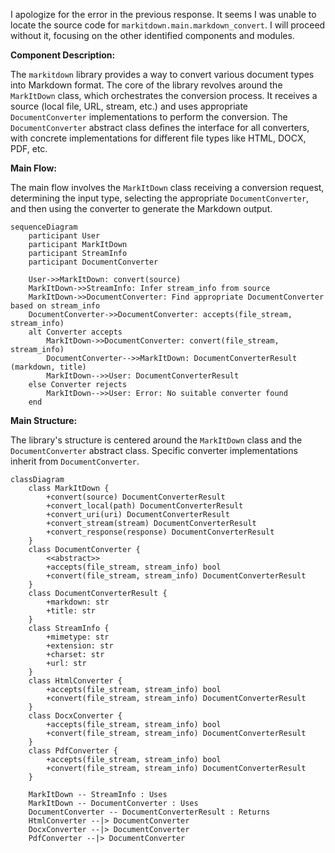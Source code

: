 I apologize for the error in the previous response. It seems I was unable to locate the source code for `markitdown.main.markdown_convert`. I will proceed without it, focusing on the other identified components and modules.

**Component Description:**

The `markitdown` library provides a way to convert various document types into Markdown format. The core of the library revolves around the `MarkItDown` class, which orchestrates the conversion process. It receives a source (local file, URL, stream, etc.) and uses appropriate `DocumentConverter` implementations to perform the conversion. The `DocumentConverter` abstract class defines the interface for all converters, with concrete implementations for different file types like HTML, DOCX, PDF, etc.

**Main Flow:**

The main flow involves the `MarkItDown` class receiving a conversion request, determining the input type, selecting the appropriate `DocumentConverter`, and then using the converter to generate the Markdown output.

```mermaid
sequenceDiagram
    participant User
    participant MarkItDown
    participant StreamInfo
    participant DocumentConverter

    User->>MarkItDown: convert(source)
    MarkItDown->>StreamInfo: Infer stream_info from source
    MarkItDown->>DocumentConverter: Find appropriate DocumentConverter based on stream_info
    DocumentConverter->>DocumentConverter: accepts(file_stream, stream_info)
    alt Converter accepts
        MarkItDown->>DocumentConverter: convert(file_stream, stream_info)
        DocumentConverter-->>MarkItDown: DocumentConverterResult (markdown, title)
        MarkItDown-->>User: DocumentConverterResult
    else Converter rejects
        MarkItDown-->>User: Error: No suitable converter found
    end
```

**Main Structure:**

The library's structure is centered around the `MarkItDown` class and the `DocumentConverter` abstract class. Specific converter implementations inherit from `DocumentConverter`.

```mermaid
classDiagram
    class MarkItDown {
        +convert(source) DocumentConverterResult
        +convert_local(path) DocumentConverterResult
        +convert_uri(uri) DocumentConverterResult
        +convert_stream(stream) DocumentConverterResult
        +convert_response(response) DocumentConverterResult
    }
    class DocumentConverter {
        <<abstract>>
        +accepts(file_stream, stream_info) bool
        +convert(file_stream, stream_info) DocumentConverterResult
    }
    class DocumentConverterResult {
        +markdown: str
        +title: str
    }
    class StreamInfo {
        +mimetype: str
        +extension: str
        +charset: str
        +url: str
    }
    class HtmlConverter {
        +accepts(file_stream, stream_info) bool
        +convert(file_stream, stream_info) DocumentConverterResult
    }
    class DocxConverter {
        +accepts(file_stream, stream_info) bool
        +convert(file_stream, stream_info) DocumentConverterResult
    }
    class PdfConverter {
        +accepts(file_stream, stream_info) bool
        +convert(file_stream, stream_info) DocumentConverterResult
    }

    MarkItDown -- StreamInfo : Uses
    MarkItDown -- DocumentConverter : Uses
    DocumentConverter -- DocumentConverterResult : Returns
    HtmlConverter --|> DocumentConverter
    DocxConverter --|> DocumentConverter
    PdfConverter --|> DocumentConverter
```